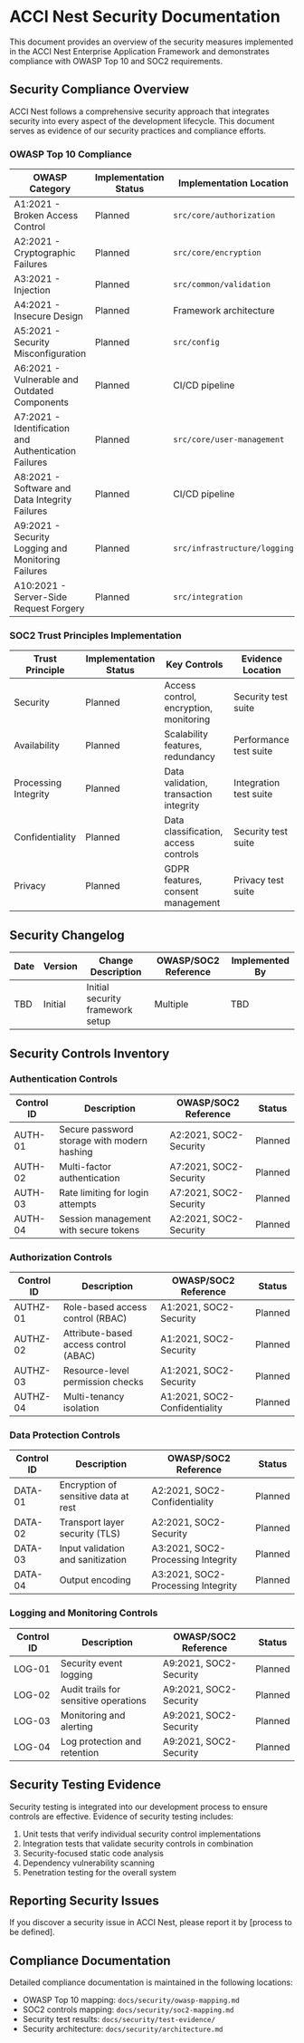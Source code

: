 # ACCI Nest Security Documentation

This document provides an overview of the security measures implemented in the ACCI Nest Enterprise Application Framework and demonstrates compliance with OWASP Top 10 and SOC2 requirements.

## Security Compliance Overview

ACCI Nest follows a comprehensive security approach that integrates security into every aspect of the development lifecycle. This document serves as evidence of our security practices and compliance efforts.

### OWASP Top 10 Compliance

| OWASP Category | Implementation Status | Implementation Location | Evidence Location |
|----------------|------------------------|-------------------------|-------------------|
| A1:2021 - Broken Access Control | Planned | `src/core/authorization` | `tests/core/authorization` |
| A2:2021 - Cryptographic Failures | Planned | `src/core/encryption` | `tests/core/encryption` |
| A3:2021 - Injection | Planned | `src/common/validation` | `tests/common/validation` |
| A4:2021 - Insecure Design | Planned | Framework architecture | Architecture documentation |
| A5:2021 - Security Misconfiguration | Planned | `src/config` | Configuration validation tests |
| A6:2021 - Vulnerable and Outdated Components | Planned | CI/CD pipeline | Dependency scanning reports |
| A7:2021 - Identification and Authentication Failures | Planned | `src/core/user-management` | `tests/core/auth` |
| A8:2021 - Software and Data Integrity Failures | Planned | CI/CD pipeline | Build verification tests |
| A9:2021 - Security Logging and Monitoring Failures | Planned | `src/infrastructure/logging` | Audit log tests |
| A10:2021 - Server-Side Request Forgery | Planned | `src/integration` | Integration security tests |

### SOC2 Trust Principles Implementation

| Trust Principle | Implementation Status | Key Controls | Evidence Location |
|-----------------|------------------------|-------------|-------------------|
| Security | Planned | Access control, encryption, monitoring | Security test suite |
| Availability | Planned | Scalability features, redundancy | Performance test suite |
| Processing Integrity | Planned | Data validation, transaction integrity | Integration test suite |
| Confidentiality | Planned | Data classification, access controls | Security test suite |
| Privacy | Planned | GDPR features, consent management | Privacy test suite |

## Security Changelog

| Date | Version | Change Description | OWASP/SOC2 Reference | Implemented By |
|------|---------|--------------------|-----------------------|----------------|
| TBD | Initial | Initial security framework setup | Multiple | TBD |

## Security Controls Inventory

### Authentication Controls

| Control ID | Description | OWASP/SOC2 Reference | Status |
|------------|-------------|-----------------------|--------|
| AUTH-01 | Secure password storage with modern hashing | A2:2021, SOC2-Security | Planned |
| AUTH-02 | Multi-factor authentication | A7:2021, SOC2-Security | Planned |
| AUTH-03 | Rate limiting for login attempts | A7:2021, SOC2-Security | Planned |
| AUTH-04 | Session management with secure tokens | A2:2021, SOC2-Security | Planned |

### Authorization Controls

| Control ID | Description | OWASP/SOC2 Reference | Status |
|------------|-------------|-----------------------|--------|
| AUTHZ-01 | Role-based access control (RBAC) | A1:2021, SOC2-Security | Planned |
| AUTHZ-02 | Attribute-based access control (ABAC) | A1:2021, SOC2-Security | Planned |
| AUTHZ-03 | Resource-level permission checks | A1:2021, SOC2-Security | Planned |
| AUTHZ-04 | Multi-tenancy isolation | A1:2021, SOC2-Confidentiality | Planned |

### Data Protection Controls

| Control ID | Description | OWASP/SOC2 Reference | Status |
|------------|-------------|-----------------------|--------|
| DATA-01 | Encryption of sensitive data at rest | A2:2021, SOC2-Confidentiality | Planned |
| DATA-02 | Transport layer security (TLS) | A2:2021, SOC2-Security | Planned |
| DATA-03 | Input validation and sanitization | A3:2021, SOC2-Processing Integrity | Planned |
| DATA-04 | Output encoding | A3:2021, SOC2-Processing Integrity | Planned |

### Logging and Monitoring Controls

| Control ID | Description | OWASP/SOC2 Reference | Status |
|------------|-------------|-----------------------|--------|
| LOG-01 | Security event logging | A9:2021, SOC2-Security | Planned |
| LOG-02 | Audit trails for sensitive operations | A9:2021, SOC2-Security | Planned |
| LOG-03 | Monitoring and alerting | A9:2021, SOC2-Security | Planned |
| LOG-04 | Log protection and retention | A9:2021, SOC2-Security | Planned |

## Security Testing Evidence

Security testing is integrated into our development process to ensure controls are effective. Evidence of security testing includes:

1. Unit tests that verify individual security control implementations
2. Integration tests that validate security controls in combination
3. Security-focused static code analysis
4. Dependency vulnerability scanning
5. Penetration testing for the overall system

## Reporting Security Issues

If you discover a security issue in ACCI Nest, please report it by [process to be defined].

## Compliance Documentation

Detailed compliance documentation is maintained in the following locations:

- OWASP Top 10 mapping: `docs/security/owasp-mapping.md`
- SOC2 controls mapping: `docs/security/soc2-mapping.md`
- Security test results: `docs/security/test-evidence/`
- Security architecture: `docs/security/architecture.md`
